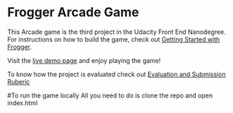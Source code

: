 Frogger Arcade Game
===============================
This Arcade game is the third project in the Udacity Front End Nanodegree. 
For instructions on how to build the game, check out [Getting Started with Frogger](https://github.com/udacity/fend-office-hours/tree/master/OOJS/Getting%20Started%20with%20Frogger).

Visit the [live demo page](http://rashahussein.github.io/frontend-nanodegree-arcade-game/) and enjoy playing the game!

To know how the project is evaluated check out [Evaluation and Submission Ruberic](https://www.udacity.com/course/viewer#!/c-ud015/l-3072058665/m-3072588797)

#To run the game locally
All you need to do is clone the repo and open index.html
